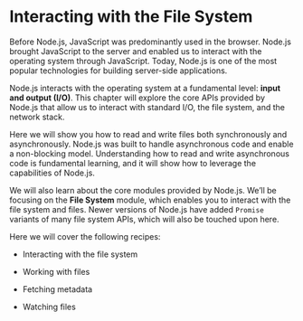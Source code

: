 # Interacting with the File System

Before Node.js, JavaScript was predominantly used in the browser. Node.js brought JavaScript to the
server and enabled us to interact with the operating system through JavaScript. Today, Node.js is one
of the most popular technologies for building server-side applications.

Node.js interacts with the operating system at a fundamental level: **input and output (I/O)**. This
chapter will explore the core APIs provided by Node.js that allow us to interact with standard I/O,
the file system, and the network stack.

Here we will show you how to read and write files both synchronously and asynchronously.
Node.js was built to handle asynchronous code and enable a non-blocking model. Understanding
how to read and write asynchronous code is fundamental learning, and it will show how to leverage
the capabilities of Node.js.

We will also learn about the core modules provided by Node.js. We’ll be focusing on the **File System**
module, which enables you to interact with the file system and files. Newer versions of Node.js have
added `Promise` variants of many file system APIs, which will also be touched upon here.

Here we will cover the following recipes:

- Interacting with the file system

- Working with files

- Fetching metadata

- Watching files
